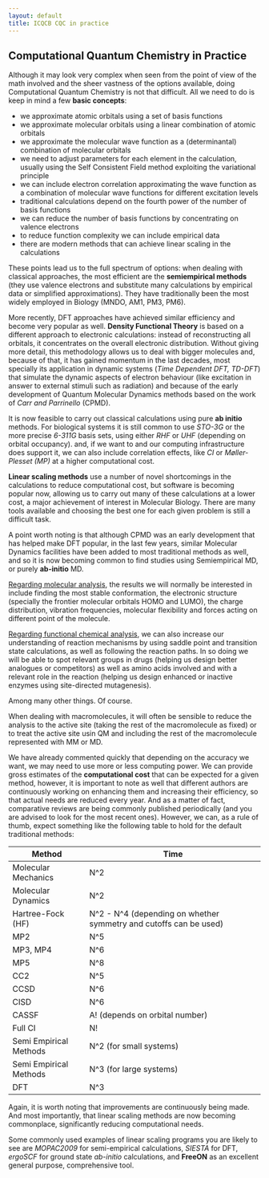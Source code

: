 ```yaml
---
layout: default
title: ICQCB CQC in practice
---
```


Computational Quantum Chemistry in Practice
-------------------------------------------

Although it may look very complex when seen from the point of view of the math involved and the sheer vastness of the options available, doing Computational Quantum Chemistry is not that difficult. All we need to do is keep in mind a few **basic concepts**:

-   we approximate atomic orbitals using a set of basis functions
-   we approximate molecular orbitals using a linear combination of atomic orbitals
-   we approximate the molecular wave function as a (determinantal) combination of molecular orbitals
-   we need to adjust parameters for each element in the calculation, usually using the Self Consistent Field method exploiting the variational principle
-   we can include electron correlation approximating the wave function as a combination of molecular wave functions for different excitation levels
-   traditional calculations depend on the fourth power of the number of basis functions
-   we can reduce the number of basis functions by concentrating on valence electrons
-   to reduce function complexity we can include empirical data
-   there are modern methods that can achieve linear scaling in the calculations

These points lead us to the full spectrum of options: when dealing with classical approaches, the most efficient are the **semiempirical methods** (they use valence electrons and substitute many calculations by empirical data or simplified approximations). They have traditionally been the most widely employed in Biology (MNDO, AM1, PM3, PM6).

More recently, DFT approaches have achieved similar efficiency and become very popular as well. **Density Functional Theory** is based on a different approach to electronic calculations: instead of reconstructing all orbitals, it concentrates on the overall electronic distribution. Without giving more detail, this methodology allows us to deal with bigger molecules and, because of that, it has gained momentum in the last decades, most specially its application in dynamic systems (*Time Dependent DFT, TD-DFT*) that simulate the dynamic aspects of electron behaviour (like excitation in answer to external stimuli such as radiation) and because of the early development of Quantum Molecular Dynamics methods based on the work of *Carr and Parrinello* (CPMD).

It is now feasible to carry out classical calculations using pure **ab initio** methods. For biological systems it is still common to use *STO-3G* or the more precise *6-311G* basis sets, using either *RHF* or *UHF* (depending on orbital occupancy). and, if we want to and our computing infrastructure does support it, we can also include correlation effects, like *CI* or *Møller-Plesset (MP)* at a higher computational cost.

**Linear scaling methods** use a number of novel shortcomings in the calculations to reduce computational cost, but software is becoming popular now, allowing us to carry out many of these calculations at a lower cost, a major achievement of interest in Molecular Biology. There are many tools available and choosing the best one for each given problem is still a difficult task.

A point worth noting is that although CPMD was an early development that has helped make DFT popular, in the last few years, similar Molecular Dynamics facilities have been added to most traditional methods as well, and so it is now becoming common to find studies using Semiempirical MD, or purely **ab-initio** MD.

<u>Regarding molecular analysis</u>, the results we will normally be interested in include finding the most stable conformation, the electronic structure (specially the frontier molecular orbitals HOMO and LUMO), the charge distribution, vibration frequencies, molecular flexibility and forces acting on different point of the molecule.

<u>Regarding functional chemical analysis</u>, we can also increase our understanding of reaction mechanisms by using saddle point and transition state calculations, as well as following the reaction paths. In so doing we will be able to spot relevant groups in drugs (helping us design better analogues or competitors) as well as amino acids involved and with a relevant role in the reaction (helping us design enhanced or inactive enzymes using site-directed mutagenesis).

Among many other things. Of course.

When dealing with macromolecules, it will often be sensible to reduce the analysis to the active site (taking the rest of the macromolecule as fixed) or to treat the active site usin QM and including the rest of the macromolecule represented with MM or MD.

We have already commented quickly that depending on the accuracy we want, we may need to use more or less computing power. We can provide gross estimates of the **computational cost** that can be expected for a given method, however, it is important to note as well that different authors are continuously working on enhancing them and increasing their efficiency, so that actual needs are reduced every year. And as a matter of fact, comparative reviews are being commonly published periodically (and you are advised to look for the most recent ones). However, we can, as a rule of thumb, expect something like the following table to hold for the default traditional methods:

|Method|Time|
|------|----|
|Molecular Mechanics|N\^2|
|Molecular Dynamics|N\^2|
|Hartree-Fock (HF)|N\^2 - N\^4 (depending on whether symmetry and cutoffs can be used)|
|MP2|N\^5|
|MP3, MP4|N\^6|
|MP5|N\^8|
|CC2|N\^5|
|CCSD|N\^6|
|CISD|N\^6|
|CASSF|A! (depends on orbital number)|
|Full CI|N!|
|Semi Empirical Methods|N\^2 (for small systems)|
|Semi Empirical Methods|N\^3 (for large systems)|
|DFT|N\^3|

Again, it is worth noting that improvements are continuously being made. And most importantly, that linear scaling methods are now becoming commonplace, significantly reducing computational needs.

Some commonly used examples of linear scaling programs you are likely to see are *MOPAC2009* for semi-empirical calculations, *SIESTA* for DFT, *ergoSCF* for ground state *ab-initio* calculations, and **FreeON** as an excellent general purpose, comprehensive tool.

